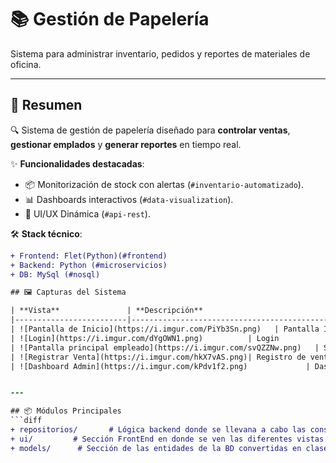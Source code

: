 # 📚 Gestión de Papelería  

Sistema para administrar inventario, pedidos y reportes de materiales de oficina.  

---
## 📌 **Resumen** <!-- {#resumen} -->

<!-- {#descripción-del-proyecto} -->
🔍 Sistema de gestión de papelería diseñado para **controlar ventas**,  
**gestionar emplados** y **generar reportes** en tiempo real.  

<!-- {#características-clave} -->
✨ **Funcionalidades destacadas**:  
- 📦 Monitorización de stock con alertas (`#inventario-automatizado`).  
- 📊 Dashboards interactivos (`#data-visualization`).  
- 🔄 UI/UX Dinámica (`#api-rest`).  

<!-- {#tecnologías} -->
🛠️ **Stack técnico**:  
```diff
+ Frontend: Flet(Python)(#frontend)  
+ Backend: Python (#microservicios)  
+ DB: MySql (#nosql)  

## 🖼️ Capturas del Sistema  

| **Vista**               | **Descripción**                              | **Etiqueta GitHub**               |
|-------------------------|---------------------------------------------|-----------------------------------|
| ![Pantalla de Inicio](https://i.imgur.com/PiYb3Sn.png)   | Pantalla Inicio         | `#ui` `#pantalla principal`               |
| ![Login](https://i.imgur.com/dYgOWN1.png)          | Login            | `#login`            |
| ![Pantalla principal empleado](https://i.imgur.com/svQZZNw.png)   | Sección para gestionar ventas por empleado              | `#ventas` `#empleado`            |
| ![Registrar Venta](https://i.imgur.com/hkX7vAS.png)| Registro de venta               | `#empleado` `#venta`         |
| ![Dashboard Admin](https://i.imgur.com/kPdv1f2.png)             | Dashboard Admin                | `#dashboard` `#admin`             |


---

## 📦 Módulos Principales  
```diff
+ repositorios/       # Lógica backend donde se llevana a cabo las consultas sql
+ ui/         # Sección FrontEnd en donde se ven las diferentes vistas del programa y se integra con el backend
+ models/      # Sección de las entidades de la BD convertidas en clases
